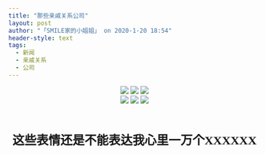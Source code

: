 ```yaml
---
title: "那些亲戚关系公司"
layout: post
author: "「SMILE家的小姐姐」 on 2020-1-20 18:54"
header-style: text
tags:
  - 新闻
  - 亲戚关系
  - 公司
---
```


<head></head>
<body>
 <div align="center"> 
  <img src="https://bbs.boniu123.cc/static/image/smiley/3tuzki_emoticons/tuzki_015.gif" smilieid="390"> 
  <img src="https://bbs.boniu123.cc/static/image/smiley/3tuzki_emoticons/tuzki_015.gif" smilieid="390"> 
  <img src="https://bbs.boniu123.cc/static/image/smiley/3tuzki_emoticons/tuzki_015.gif" smilieid="390"> 
 </div> 
 <div align="center"> 
  <img src="https://bbs.boniu123.cc/static/image/smiley/3tuzki_emoticons/tuzki_015.gif" smilieid="390"> 
  <img src="https://bbs.boniu123.cc/static/image/smiley/3tuzki_emoticons/tuzki_015.gif" smilieid="390"> 
  <img src="https://bbs.boniu123.cc/static/image/smiley/3tuzki_emoticons/tuzki_015.gif" smilieid="390"> 
 </div>
 <br> 
 <br> 
 <br> 
 <div align="center"> 
  <strong><font face="微软雅黑"><font size="5">这些表情还是不能表达我心里一万个XXXXXX</font></font></strong> 
 </div>
 <br>
</body>


